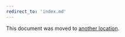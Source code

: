 ```yaml
---
redirect_to: 'index.md'
---
```


This document was moved to [another location](index.md).

<!-- This redirect file can be deleted February 1, 2021, or later. -->
<!-- Before deletion, see: https://docs.gitlab.com/ee/development/documentation/#move-or-rename-a-page -->
